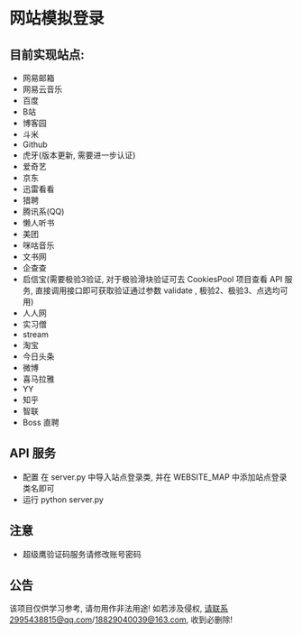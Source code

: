 # 网站模拟登录

目前实现站点:
-----------

   * 网易邮箱
   * 网易云音乐
   * 百度
   * B站
   * 博客园
   * 斗米
   * Github
   * 虎牙(版本更新, 需要进一步认证)
   * 爱奇艺
   * 京东
   * 迅雷看看
   * 猎聘
   * 腾讯系(QQ)
   * 懒人听书
   * 美团
   * 咪咕音乐
   * 文书网
   * 企查查
   * 启信宝(需要极验3验证, 对于极验滑块验证可去 CookiesPool 项目查看 API 服务, 直接调用接口即可获取验证通过参数 validate , 极验2、极验3、点选均可用)
   * 人人网
   * 实习僧
   * stream
   * 淘宝
   * 今日头条
   * 微博
   * 喜马拉雅
   * YY 
   * 知乎
   * 智联
   * Boss 直聘

API 服务
------

 * 配置
    在 server.py 中导入站点登录类, 并在 WEBSITE_MAP 中添加站点登录类名即可
 * 运行
    python server.py

注意
------

 * 超级鹰验证码服务请修改账号密码
 
公告
--------

该项目仅供学习参考, 请勿用作非法用途! 如若涉及侵权, 请联系2995438815@qq.com/18829040039@163.com, 收到必删除! 